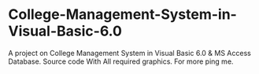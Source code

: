 # College-Management-System-in-Visual-Basic-6.0
A project on College Management System in Visual Basic 6.0 &amp; MS Access Database. Source code With All required graphics. For more ping me.
